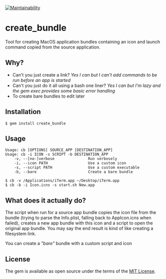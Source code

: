 [![Maintainability](https://api.codeclimate.com/v1/badges/355d543c76280628d326/maintainability)](https://codeclimate.com/github/aladac/create_bundle/maintainability)
# create_bundle 

Tool for creating MacOS application bundles containing an icon and launch command copied from the source application.

## Why?
- Can't you just create a link? _Yes I can but I can't add commands to be run before an app is started_
- Can't you just do it all using a bash one liner? _Yes I can but I'm lazy and the gem exec provides some basic error handling_
- To create bare bundles to edit later

## Installation

    $ gem install create_bundle

## Usage

```
Usage: cb [OPTIONS] SOURCE_APP [DESTINATION_APP]
Usage: cb -i ICON -s SCRIPT -b DESTINATION_APP
    -v, --[no-]verbose               Run verbosely
    -i, --icon PATH                  Use a custom icon
    -s, --script PATH                Use a custom executable
    -b, --bare                       Create a bare bundle
```

	$ cb -v /Applications/iTerm.app ~/Desktop/iTerm.app
	$ cb -b -i Icon.icns -s start.sh New.app
	
## What does it actually do?
The script when run for a source app bundle copies the icon file from the bundle (trying to parse the Info.plist, falling back to AppIcon.icns when failed), creates a new app bundle with this icon and a script to open the original app bundle.
You may say the end result is kind of like creating a filesystem link.

You can create a _"bare"_ bundle with a custom script and icon

## License

The gem is available as open source under the terms of the [MIT License](https://opensource.org/licenses/MIT).
